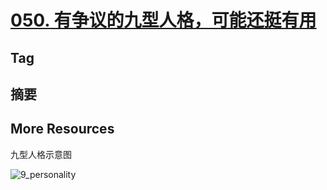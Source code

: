 #  [050. 有争议的九型人格，可能还挺有用](https://jinjinledao.org/?p=208)



## Tag



## 摘要



## More Resources

九型人格示意图

![9_personality](http://pic.pimg.tw/ennjulie/1404444410-809366953_n.jpg)

## 